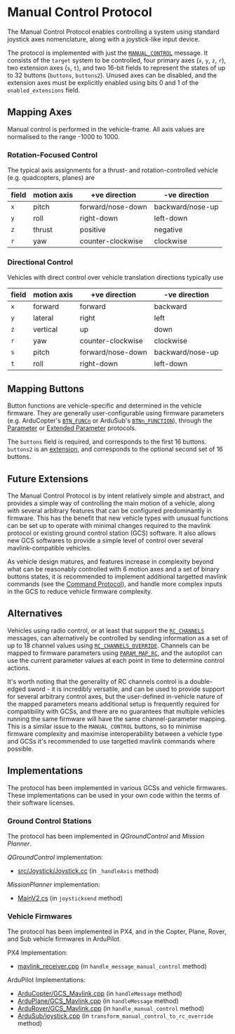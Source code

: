 # Manual Control Protocol

The Manual Control Protocol enables controlling a system using standard joystick axes nomenclature, along with a joystick-like input device. 
 
The protocol is implemented with just the [`MANUAL_CONTROL`](../messages/common.md#MANUAL_CONTROL) message. It consists of the `target` system to be controlled, four primary axes (`x`, `y`, `z`, `r`), two extension axes (`s`, `t`), and two 16-bit fields to represent the states of up to 32 buttons (`buttons`, `buttons2`). Unused axes can be disabled, and the extension axes must be explicitly enabled using bits 0 and 1 of the `enabled_extensions` field.

## Mapping Axes

Manual control is performed in the vehicle-frame. All axis values are normalised to the range -1000 to 1000.

### Rotation-Focused Control

The typical axis assignments for a thrust- and rotation-controlled vehicle (e.g. quadcopters, planes) are

field | motion axis | +ve direction | -ve direction
-- | -- | -- | --
`x` | pitch | forward/nose-down | backward/nose-up
`y` | roll | right-down | left-down
`z` | thrust | positive | negative
`r` | yaw | counter-clockwise | clockwise

### Directional Control

Vehicles with direct control over vehicle translation directions typically use

field | motion axis | +ve direction | -ve direction
-- | -- | -- | --
`x` | forward | forward | backward
`y` | lateral | right | left
`z` | vertical | up | down
`r` | yaw | counter-clockwise | clockwise
`s` | pitch | forward/nose-down | backward/nose-up
`t` | roll | right-down | left-down

## Mapping Buttons

Button functions are vehicle-specific and determined in the vehicle firmware. They are generally user-configurable using firmware parameters (e.g. ArduCopter's [`BTN_FUNCn`](https://ardupilot.org/copter/docs/parameters.html#btn-func1-button-pin-1-rc-channel-function) or ArduSub's [`BTNn_FUNCTION`](https://www.ardusub.com/developers/full-parameter-list.html#btnnfunction-function-for-button)), through the [Parameter](./parameter.md) or [Extended Parameter](./parameter_ext.md) protocols.

The `buttons` field is required, and corresponds to the first 16 buttons. `buttons2` is an [extension](https://mavlink.io/en/guide/define_xml_element.html#message_extensions), and corresponds to the optional second set of 16 buttons.

## Future Extensions

The Manual Control Protocol is by intent relatively simple and abstract, and provides a simple way of controlling the main motion of a vehicle, along with several arbitrary features that can be configured predominantly in firmware. This has the benefit that new vehicle types with unusual functions can be set up to operate with minimal changes required to the mavlink protocol or existing ground control station (GCS) software. It also allows new GCS softwares to provide a simple level of control over several mavlink-compatible vehicles.

As vehicle design matures, and features increase in complexity beyond what can be reasonably controlled with 6 motion axes and a set of binary buttons states, it is recommended to implement additional targetted mavlink commands (see the [Command Protocol](./command.md)), and handle more complex inputs in the GCS to reduce vehicle firmware complexity.

## Alternatives

Vehicles using radio control, or at least that support the [`RC_CHANNELS`](../messages/common.md#RC_CHANNELS) messages, can alternatively be controlled by sending information as a set of up to 18 channel values using [`RC_CHANNELS_OVERRIDE`](../messages/common.md#RC_CHANNELS_OVERRIDE). Channels can be mapped to firmware parameters using [`PARAM_MAP_RC`](../messages/common.md#PARAM_MAP_RC), and the autopilot can use the current parameter values at each point in time to determine control actions.

It's worth noting that the generality of RC channels control is a double-edged sword - it is incredibly versatile, and can be used to provide support for several arbitrary control axes, but the user-defined in-vehicle nature of the mapped parameters means additional setup is frequently required for compatibility with GCSs, and there are no guarantees that multiple vehicles running the same firmware will have the same channel-parameter mapping. This is a similar issue to the `MANUAL_CONTROL` buttons, so to minimise firmware complexity and maximise interoperability between a vehicle type and GCSs it's recommended to use targetted mavlink commands where possible.

## Implementations

The protocol has been implemented in various GCSs and vehicle firmwares. These implementations can be used in your own code within the terms of their software licenses.

### Ground Control Stations

The protocol has been implemented in _QGroundControl_ and _Mission Planner_. 

_QGroundControl_ implementation:
- [src/Joystick/Joystick.cc](https://github.com/mavlink/qgroundcontrol/blob/master/src/Joystick/Joystick.cc) (in `_handleAxis` method)

_MissionPlanner_ implementation:
- [MainV2.cs](https://github.com/ArduPilot/MissionPlanner/blob/master/MainV2.cs) (in `joysticksend` method)

### Vehicle Firmwares

The protocol has been implemented in PX4, and in the Copter, Plane, Rover, and Sub vehicle firmwares in ArduPilot.

PX4 Implementation:
- [mavlink_receiver.cpp](https://github.com/PX4/PX4-Autopilot/blob/master/src/modules/mavlink/mavlink_receiver.cpp) (in `handle_message_manual_control` method)

ArduPilot Implementations:
- [ArduCopter/GCS_Mavlink.cpp](https://github.com/ArduPilot/ardupilot/blob/master/ArduCopter/GCS_Mavlink.cpp) (in `handleMessage` method)
- [ArduPlane/GCS_Mavlink.cpp](https://github.com/ArduPilot/ardupilot/blob/master/ArduPlane/GCS_Mavlink.cpp) (in `handleMessage` method)
- [ArduRover/GCS_Mavlink.cpp](https://github.com/ArduPilot/ardupilot/blob/master/ArduRover/GCS_Mavlink.cpp) (in `handle_manual_control` method)
- [ArduSub/joystick.cpp](https://github.com/ArduPilot/ardupilot/blob/master/ArduSub/joystick.cpp) (in `transform_manual_control_to_rc_override` method)
